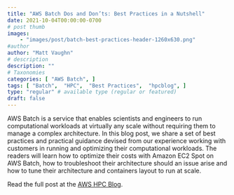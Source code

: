 ```yaml
---
title: "AWS Batch Dos and Don’ts: Best Practices in a Nutshell"
date: 2021-10-04T00:00:00-0700
# post thumb
images:
    - "images/post/batch-best-practices-header-1260x630.png"
#author
author: "Matt Vaughn"
# description
description: ""
# Taxonomies
categories: [ "AWS Batch", ]
tags: [ "Batch",  "HPC",  "Best Practices",  "hpcblog", ]
type: "regular" # available type (regular or featured)
draft: false
---
```


AWS Batch is a service that enables scientists and engineers to run computational workloads at virtually any scale without requiring them to manage a complex architecture. In this blog post, we share a set of best practices and practical guidance devised from our experience working with customers in running and optimizing their computational workloads. The readers will learn how to optimize their costs with Amazon EC2 Spot on AWS Batch, how to troubleshoot their architecture should an issue arise and how to tune their architecture and containers layout to run at scale.

Read the full post at the [AWS HPC Blog](https://aws.amazon.com/blogs/hpc/aws-batch-best-practices/).
